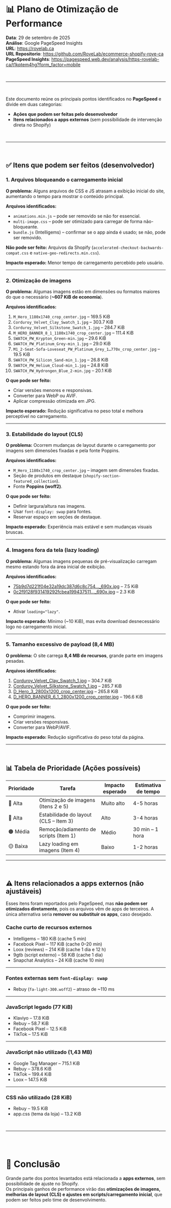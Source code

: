 # 📊 Plano de Otimização de Performance
**Data**: 29 de setembro de 2025  
**Análise**: Google PageSpeed Insights  
**URL**: https://rovelab.ca  
**URL Repositorio**: https://github.com/RoveLab/ecommerce-shopify-rove-ca  
**PageSpeed Insights**: https://pagespeed.web.dev/analysis/https-rovelab-ca/t1kptem4hg?form_factor=mobile

<br>

---

<br>

Este documento reúne os principais pontos identificados no **PageSpeed** e divide em duas categorias:

- **Ações que podem ser feitas pelo desenvolvedor**  
- **Itens relacionados a apps externos** (sem possibilidade de intervenção direta no Shopify)  

<br>

---

<br>

## ✅ Itens que podem ser feitos (desenvolvedor)

### 1. Arquivos bloqueando o carregamento inicial
**O problema:** Alguns arquivos de CSS e JS atrasam a exibição inicial do site, aumentando o tempo para mostrar o conteúdo principal.  

**Arquivos identificados:**  
- `animations.min.js` – pode ser removido se não for essencial.  
- `multi-image.css` – pode ser otimizado para carregar de forma não-bloqueante.  
- `bundle.js` (Intelligems) – confirmar se o app ainda é usado; se não, pode ser removido.  

**Não pode ser feito:** Arquivos da Shopify (`accelerated-checkout-backwards-compat.css` e `native-geo-redirects.min.css`).  

**Impacto esperado:** Menor tempo de carregamento percebido pelo usuário.  

---

### 2. Otimização de imagens
**O problema:** Algumas imagens estão em dimensões ou formatos maiores do que o necessário (**~607 KiB de economia**).  

**Arquivos identificados:**  
1. `M_Hero_1180x1740_crop_center.jpg` – 169.5 KiB  
2. `Corduroy_Velvet_Clay_Swatch_1.jpg` – 303.7 KiB  
3. `Corduroy_Velvet_Silkstone_Swatch_1.jpg` – 284.7 KiB  
4. `M_HERO_BANNER_8_1_1180x1740_crop_center.jpg` – 111.4 KiB  
5. `SWATCH_PW_Krypton_Green-min.jpg` – 29.6 KiB  
6. `SWATCH_PW_Platinum_Grey-min_1.jpg` – 29.0 KiB  
7. `M1_2-Seat-Sofa-Loveseat_PW_Platinum_Grey_1…770x_crop_center.jpg` – 19.5 KiB  
8. `SWATCH_PW_Silicon_Sand-min_1.jpg` – 26.8 KiB  
9. `SWATCH_PW_Helium_Cloud-min_1.jpg` – 24.8 KiB  
10. `SWATCH_PW_Hydrongen_Blue_2-min.jpg` – 20.1 KiB  

**O que pode ser feito:**  
- Criar versões menores e responsivas.  
- Converter para WebP ou AVIF.  
- Aplicar compressão otimizada em JPG.  

**Impacto esperado:** Redução significativa no peso total e melhora perceptível no carregamento.  

---

### 3. Estabilidade do layout (CLS)
**O problema:** Ocorrem mudanças de layout durante o carregamento por imagens sem dimensões fixadas e pela fonte Poppins.  

**Arquivos identificados:**  
- `M_Hero_1180x1740_crop_center.jpg` – imagem sem dimensões fixadas.  
- Seção de produtos em destaque (`shopify-section-featured_collection`).  
- Fonte **Poppins (woff2)**.  

**O que pode ser feito:**  
- Definir largura/altura nas imagens.  
- Usar `font-display: swap` para fontes.  
- Reservar espaço em seções de destaque.  

**Impacto esperado:** Experiência mais estável e sem mudanças visuais bruscas.  

---

### 4. Imagens fora da tela (lazy loading)
**O problema:** Algumas imagens pequenas de pré-visualização carregam mesmo estando fora da área inicial de exibição.  

**Arquivos identificados:**  
- [75b9d7d221f04e32a19dc387d6c8c754…_690x.jpg](https://rovelab.ca/cdn/shop/files/preview_images/75b9d7d221f04e32a19dc387d6c8c754.thumbnail.0000000000_690x.jpg?v=1725888914) – 7.5 KiB  
- [0c2f9128f931419292fcbea199437511…_690x.jpg](https://rovelab.ca/cdn/shop/files/preview_images/0c2f9128f931419292fcbea199437511.thumbnail.0000000000_690x.jpg?v=1725889262) – 2.3 KiB  

**O que pode ser feito:**  
- Ativar `loading="lazy"`.  

**Impacto esperado:** Mínimo (~10 KiB), mas evita download desnecessário logo no carregamento inicial.  

---

### 5. Tamanho excessivo de payload (8,4 MB)
**O problema:** O site carrega **8,4 MB de recursos**, grande parte em imagens pesadas.  

**Arquivos identificados:**  
1. [Corduroy_Velvet_Clay_Swatch_1.jpg](https://rovelab.ca/cdn/shop/files/Corduroy_Velvet_Clay_Swatch_1.jpg?v=1753987241) – 304.7 KiB  
2. [Corduroy_Velvet_Silkstone_Swatch_1.jpg](https://rovelab.ca/cdn/shop/files/Corduroy_Velvet_Silkstone_Swatch_1.jpg?v=1753987224) – 285.7 KiB  
3. [D_Hero_3_2800x1200_crop_center.jpg](https://rovelab.ca/cdn/shop/files/D_Hero_3_2800x1200_crop_center.jpg?v=1758915004) – 265.8 KiB  
4. [D_HERO_BANNER_6_1_2800x1200_crop_center.jpg](https://rovelab.ca/cdn/shop/files/D_HERO_BANNER_6_1_83ae70aa-2bee-4e3d-96f7-f2ffad09d375_2800x1200_crop_center.jpg?v=1758585436) – 196.6 KiB  

**O que pode ser feito:**  
- Comprimir imagens.  
- Criar versões responsivas.  
- Converter para WebP/AVIF.  

**Impacto esperado:** Redução significativa do peso total da página.  

---

<br>

## 📊 Tabela de Prioridade (Ações possíveis)

| Prioridade | Tarefa                                | Impacto esperado | Estimativa de tempo |
|------------|----------------------------------------|------------------|----------------------|
| 🔴 Alta    | Otimização de imagens (Itens 2 e 5)    | Muito alto       | 4-5 horas            |
| 🔴 Alta    | Estabilidade do layout (CLS – Item 3) | Alto             | 3-4 horas            |
| 🟠 Média   | Remoção/adiamento de scripts (Item 1) | Médio            | 30 min – 1 hora      |
| 🟡 Baixa   | Lazy loading em imagens (Item 4)      | Baixo            | 1-2 horas            |

---

<br>

## ⚠️ Itens relacionados a apps externos (não ajustáveis)

Esses itens foram reportados pelo PageSpeed, mas **não podem ser otimizados diretamente**, pois os arquivos vêm de apps de terceiros. A única alternativa seria **remover ou substituir os apps**, caso desejado.  

### Cache curto de recursos externos  
- Intelligems – 180 KiB (cache 5 min)  
- Facebook Pixel – 117 KiB (cache 0–20 min)  
- Loox (reviews) – 214 KiB (cache 1 dia e 12 h)  
- 9gtb (script externo) – 58 KiB (cache 1 dia)  
- Snapchat Analytics – 24 KiB (cache 10 min)  

---

### Fontes externas sem `font-display: swap`  
- Rebuy (`fa-light-300.woff2`) – atraso de ~110 ms  

---

### JavaScript legado (77 KiB)  
- Klaviyo – 17.8 KiB  
- Rebuy – 58.7 KiB  
- Facebook Pixel – 12.5 KiB  
- TikTok – 17.5 KiB  

---

### JavaScript não utilizado (1,43 MB)  
- Google Tag Manager – 715.1 KiB  
- Rebuy – 378.6 KiB  
- TikTok – 199.4 KiB  
- Loox – 147.5 KiB  

---

### CSS não utilizado (28 KiB)  
- Rebuy – 19.5 KiB  
- app.css (tema da loja) – 13.2 KiB  

<br>

---

<br><br>

# 📌 Conclusão
Grande parte dos pontos levantados está relacionada a **apps externos**, sem possibilidade de ajuste no Shopify.  
Os principais ganhos de performance virão das **otimizações de imagens, melhorias de layout (CLS) e ajustes em scripts/carregamento inicial**, que podem ser feitos pelo time de desenvolvimento.  


